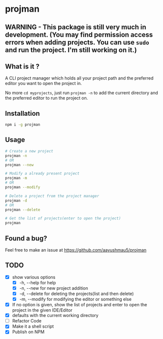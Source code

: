 # projman

## WARNING - This package is still very much in development. (You may find permission access errors when adding projects. You can use `sudo` and run the project. I'm still working on it.)

## What is it ?

A CLI project manager which holds all your project path and the preferred editor you want to open the project in.

No more `cd myprojects`, just run `projman -n` to add the current directory and the preferred editor to run the project on.

## Installation

```sh
npm i -g projman
```

## Usage

```sh
# Create a new project
projman -n
# OR
projman --new

# Modify a already present project
projman -m
# OR
projman --modify

# Delete a project from the project manager
projman -d
# OR
projman --delete

# Get the list of projects(enter to open the project)
projman
```

## Found a bug?

Feel free to make an issue at https://github.com/aayushmau5/projman

## TODO

- [x] show various options
  - [x] -h, --help for help
  - [x] -n, --new for new project addition
  - [x] -d, --delete for deleting the projects(list and then delete)
  - [x] -m, --modify for modifying the editor or something else
- [x] If no option is given, show the list of projects and enter to open the project in the given IDE/Editor
- [x] defaults with the current working directory
- [ ] Refactor Code
- [x] Make it a shell script
- [x] Publish on NPM
